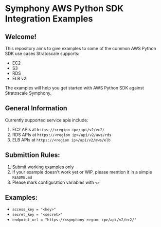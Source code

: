 # Symphony AWS Python SDK Integration Examples

## Welcome!
This repository aims to give examples to some of the common AWS Python SDK use cases Stratoscale supports:
- EC2
- S3
- RDS
- ELB v2

The examples will help you get started with AWS Python SDK against Stratoscale Symphony.

## General Information
Currently supported service apis include:
1. EC2 APIs at `https://<region ip>/api/v2/ec2/`
2. RDS APIs at `https://<region ip>/api/v2/aws/rds`
3. ELB APIs at `https://<region ip>/api/v2/aws/elb`

## Submittion Rules:
1. Submit working examples only
2. If your example doesn't work yet or WIP, please mention it in a simple `README.md`
3. Please mark configuration variables with `<>`

## Examples:
* `access_key = "<key>"`
* `secret_key = "<secret>"`
* `endpoint_url = "https://<symphony-region-ip>/api/v2/ec2/"`
